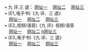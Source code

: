  &#8226; 九 评.三 退：
<a href="http://522.duckdns.org/t/" target="_blank">网址一</a>
　<a href="http://377.ygto.com/v/" target="_blank">网址二</a>
　<a href="http://33.404.mn/tt/" target="_blank">网址三</a>
　<br />
&#8226; (E1_电子书)《九 评、三 退》<br />
　<a href="http://522.duckdns.org/t/" target="_blank">网址一</a>
　<a href="http://377.ygto.com/t/" target="_blank">网址二</a>
　<a href="http://33.404.mn/t/" target="_blank">网址三</a><br />
 &#8226;  (E2_视频/语音)《九 评》视频/语音<br />
　<a href="http://522.duckdns.org/v/" target="_blank">网址一</a>
　<a href="http://377.ygto.com/v/" target="_blank">网址二</a>
<a href="http://33.404.mn/v/" target="_blank">h网址三</a><br />
 &#8226;  (E3_电子书)《九 评、三 退》<br />
　<a href="http://522.duckdns.org/tt/" target="_blank">网址一</a>
　<a href="http://377.ygto.com/tt/" target="_blank">网址二</a>
　<a href="http://33.404.mn/tt/" target="_blank">网址三</a>
